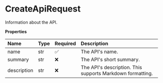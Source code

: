 # CreateApiRequest

Information about the API.

**Properties**

| Name        | Type | Required | Description                                               |
| :---------- | :--- | :------- | :-------------------------------------------------------- |
| name        | str  | ✅       | The API's name.                                           |
| summary     | str  | ❌       | The API's short summary.                                  |
| description | str  | ❌       | The API's description. This supports Markdown formatting. |
